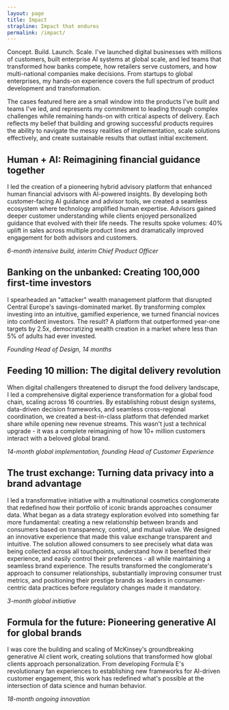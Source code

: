```yaml
---
layout: page
title: Impact
strapline: Impact that endures
permalink: /impact/
---
```


Concept. Build. Launch. Scale. 
I've launched digital businesses with millions of customers, built enterprise AI systems at global scale, and led teams that transformed how banks compete, how retailers serve customers, and how multi-national companies make decisions. From startups to global enterprises, my hands-on experience covers the full spectrum of product development and transformation.

The cases featured here are a small window into the products I've built and teams I've led, and represents my commitment to leading through complex challenges while remaining hands-on with critical aspects of delivery. Each  reflects my belief that building and growing successful products requires the ability to navigate the messy realities of implementation, scale solutions effectively, and create sustainable results that outlast initial excitement.

## Human + AI: Reimagining financial guidance together

I led the creation of a pioneering hybrid advisory platform that enhanced human financial advisors with AI-powered insights. By developing both customer-facing AI guidance and advisor tools, we created a seamless ecosystem where technology amplified human expertise. Advisors gained deeper customer understanding while clients enjoyed personalized guidance that evolved with their life needs. The results spoke volumes: 40% uplift in sales across multiple product lines and dramatically improved engagement for both advisors and customers.

_6-month intensive build, interim Chief Product Officer_

## Banking on the unbanked: Creating 100,000 first-time investors

I spearheaded an "attacker" wealth management platform that disrupted Central Europe's savings-dominated market. By transforming complex investing into an intuitive, gamified experience, we turned financial novices into confident investors. The result? A platform that outperformed year-one targets by 2.5x, democratizing wealth creation in a market where less than 5% of adults had ever invested.

_Founding Head of Design, 14 months_

## Feeding 10 million: The digital delivery revolution

When digital challengers threatened to disrupt the food delivery landscape, I led a comprehensive digital experience transformation for a global food chain, scaling across 16 countries. By establishing robust design systems, data-driven decision frameworks, and seamless cross-regional coordination, we created a best-in-class platform that defended market share while opening new revenue streams. This wasn't just a technical upgrade - it was a complete reimagining of how 10+ million customers interact with a beloved global brand.

_14-month global implementation, founding Head of Customer Experience_

## The trust exchange: Turning data privacy into a brand advantage ##

I led a transformative initiative with a multinational cosmetics conglomerate that redefined how their portfolio of iconic brands approaches consumer data. What began as a data strategy exploration evolved into something far more fundamental: creating a new relationship between brands and consumers based on transparency, control, and mutual value. We designed an innovative experience that made this value exchange transparent and intuitive. The solution allowed consumers to see precisely what data was being collected across all touchpoints, understand how it benefited their experience, and easily control their preferences - all while maintaining a seamless brand experience. The results transformed the conglomerate's approach to consumer relationships, substantially improving consumer trust metrics, and positioning their prestige brands as leaders in consumer-centric data practices before regulatory changes made it mandatory.

_3-month global initiative_

## Formula for the future: Pioneering generative AI for global brands

I was core the building and scaling of McKinsey's groundbreaking generative AI client work, creating solutions that transformed how global clients approach personalization. From developing Formula E's revolutionary fan experiences to establishing new frameworks for AI-driven customer engagement, this work has redefined what's possible at the intersection of data science and human behavior.

_18-month ongoing innovation_
